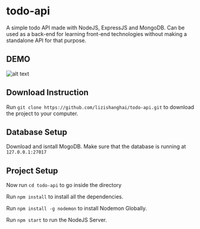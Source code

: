 # todo-api
A simple todo API made with NodeJS, ExpressJS and MongoDB. Can be used as a back-end for learning front-end technologies without making a standalone API for that purpose.


## DEMO

![alt text](https://firebasestorage.googleapis.com/v0/b/test001-lizhang.appspot.com/o/demos%2F1543270156144.jpg?alt=media&token=76dad2c6-fcae-4232-aa7e-4c63314b3143)


## Download Instruction

Run `git clone https://github.com/lizishanghai/todo-api.git` to download the project to your computer.


## Database Setup

Download and isntall MogoDB.
Make sure that the database is running at `127.0.0.1:27017`


## Project Setup

Now run `cd todo-api` to go inside the directory

Run `npm install` to install all the dependencies.

Run `npm install -g nodemon` to install Nodemon Globally.

Run `npm start` to run the NodeJS Server.
